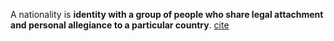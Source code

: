 A nationality is **identity with a group of people who share legal attachment and personal allegiance to a particular country**.
[cite](https://schoolwires.henry.k12.ga.us/cms/lib08/GA01000549/Centricity/Domain/6204/Ethnicity%20Race%20and%20Nationality.ppt#:~:text=A%20nationality%20is%20identity%20with,allegiance%20to%20a%20particular%20country.)